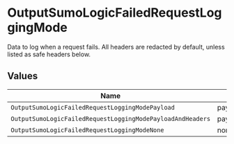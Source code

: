 # OutputSumoLogicFailedRequestLoggingMode

Data to log when a request fails. All headers are redacted by default, unless listed as safe headers below.


## Values

| Name                                                       | Value                                                      |
| ---------------------------------------------------------- | ---------------------------------------------------------- |
| `OutputSumoLogicFailedRequestLoggingModePayload`           | payload                                                    |
| `OutputSumoLogicFailedRequestLoggingModePayloadAndHeaders` | payloadAndHeaders                                          |
| `OutputSumoLogicFailedRequestLoggingModeNone`              | none                                                       |